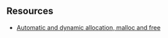 ## Resources

* [Automatic and dynamic allocation, malloc and free](https://stackoverflow.com/questions/605845/do-i-cast-the-result-of-malloc)

